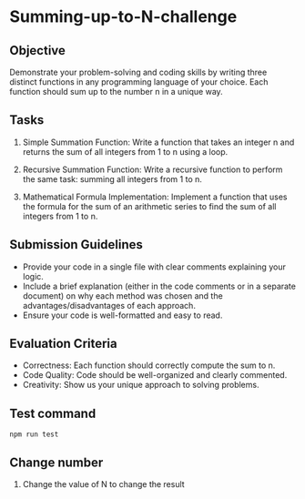# Summing-up-to-N-challenge

## Objective
Demonstrate your problem-solving and coding skills by writing three distinct functions in any programming language of your choice. Each function should sum up to the number n in a unique way.

## Tasks
1. Simple Summation Function: Write a function that takes an integer n and returns the sum of all integers from 1 to n using a loop.

2. Recursive Summation Function: Write a recursive function to perform the same task: summing all integers from 1 to n.

3. Mathematical Formula Implementation: Implement a function that uses the formula for the sum of an arithmetic series to find the sum of all integers from 1 to n.

## Submission Guidelines
- Provide your code in a single file with clear comments explaining your logic.
- Include a brief explanation (either in the code comments or in a separate document) on why each method was chosen and the advantages/disadvantages of each approach.
- Ensure your code is well-formatted and easy to read.

## Evaluation Criteria
- Correctness: Each function should correctly compute the sum to n.
- Code Quality: Code should be well-organized and clearly commented.
- Creativity: Show us your unique approach to solving problems.

## Test command
    npm run test

## Change number
1. Change the value of N to change the result